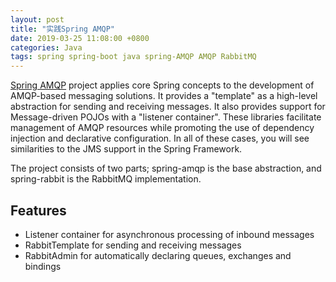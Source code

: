 ```yaml
---
layout: post
title: "实践Spring AMQP"
date: 2019-03-25 11:08:00 +0800
categories: Java
tags: spring spring-boot java spring-AMQP AMQP RabbitMQ	
---
```


[Spring AMQP](https://spring.io/projects/spring-amqp) project applies core Spring concepts to the development of AMQP-based messaging solutions. It provides a "template" as a high-level abstraction for sending and receiving messages. It also provides support for Message-driven POJOs with a "listener container". These libraries facilitate management of AMQP resources while promoting the use of dependency injection and declarative configuration. In all of these cases, you will see similarities to the JMS support in the Spring Framework.

The project consists of two parts; spring-amqp is the base abstraction, and spring-rabbit is the RabbitMQ implementation.

## Features

- Listener container for asynchronous processing of inbound messages
- RabbitTemplate for sending and receiving messages
- RabbitAdmin for automatically declaring queues, exchanges and bindings